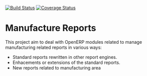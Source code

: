 [![Build Status](https://travis-ci.org/OCA/manufacture-reporting.svg?branch=7.0)](https://travis-ci.org/OCA/manufacture-reporting)
[![Coverage Status](https://coveralls.io/repos/OCA/manufacture-reporting/badge.png?branch=7.0)](https://coveralls.io/r/OCA/manufacture-reporting?branch=7.0)

Manufacture Reports
===================

This project aim to deal with OpenERP modules related to manage manufacturing related reports in various ways:

- Standard reports rewritten in other report engines.
- Enhacements or extensions of the standard reports.
- New reports related to manufacturing area
